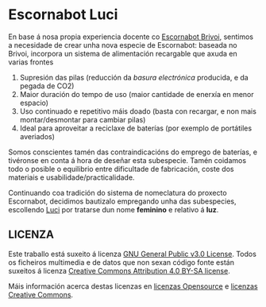 # Escornabot Luci

En base á nosa propia experiencia docente co [Escornabot Brivoi](https://www.escornabot.org/wiki/index.php?title=Archivo:Brivoi-001.jpg), sentimos a necesidade de crear unha nova especie de Escornabot: baseada no Brivoi, incorpora un sistema de alimentación recargable que axuda en varias frontes

1. Supresión das pilas (reducción da *basura electrónica* producida, e da pegada de CO2)
2. Maior duración do tempo de uso (maior cantidade de enerxía en menor espacio)
3. Uso continuado e repetitivo máis doado (basta con recargar, e non mais montar/desmontar para cambiar pilas)
4. Ideal para aproveitar a reciclaxe de baterías (por exemplo de portátiles averiados)

Somos conscientes tamén das contraindicacións do emprego de baterías, e tivéronse en conta á hora de deseñar esta subespecie. Tamén coidamos todo o posible o equilibrio entre dificultade de fabricación, coste dos materiais e usabilidade/practicalidade.

Continuando coa tradición do sistema de nomeclatura do proxecto Escornabot, decidimos bautizalo empregando unha das subespecies, escollendo [Luci](https://species.wikimedia.org/wiki/Lucanus_luci) por tratarse dun nome **feminino** e relativo á **luz**.

## LICENZA

Este traballo está suxeito á licenza [GNU General Public v3.0 License](LICENSE-GPLV30). Todos os ficheiros multimedia e de datos que non sexan código fonte están suxeitos á licenza [Creative Commons Attribution 4.0 BY-SA license](LICENSE-CCBYSA40).

Máis información acerca destas licenzas en [licenzas Opensource](https://opensource.org/licenses/) e [licenzas Creative Commons](https://creativecommons.org/licenses/).
